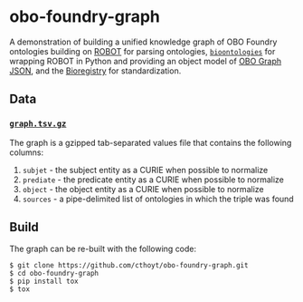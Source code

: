 # obo-foundry-graph

A demonstration of building a unified knowledge graph of OBO Foundry ontologies
building on [ROBOT](https://robot.obolibrary.org/) for parsing ontologies,
[`bioontologies`](https://github.com/biopragmatics/bioontologies) for wrapping
ROBOT in Python and providing an object model of
[OBO Graph JSON](https://github.com/geneontology/obographs), and the
[Bioregistry](https://github.com/biopragmatics/bioregistry) for standardization.

## Data

### [`graph.tsv.gz`](graph.tsv.gz)

The graph is a gzipped tab-separated values file that contains the following
columns:

1. `subjet` - the subject entity as a CURIE when possible to normalize
2. `prediate` - the predicate entity as a CURIE when possible to normalize
3. `object` - the object entity as a CURIE when possible to normalize
4. `sources` - a pipe-delimited list of ontologies in which the triple was found

## Build

The graph can be re-built with the following code:

```shell
$ git clone https://github.com/cthoyt/obo-foundry-graph.git
$ cd obo-foundry-graph
$ pip install tox
$ tox 
```

